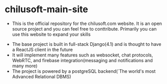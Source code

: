 # chilusoft-main-site
- This is the official repository for the chilusoft.com website. It is an open source project and you can feel free to conttribute. Primarily you can use this website to expand your skills

* The base project is built in full-stack Django(4.1) and is thought to have a ReactJS client in the future
* It will implement many features such as websocket, chat protocols, WebRTC, and firebase integration(messaging and notifications and many more)
* The project is powered by a postgreSQL backend(`The world's most Advanced Relational DBMS)
